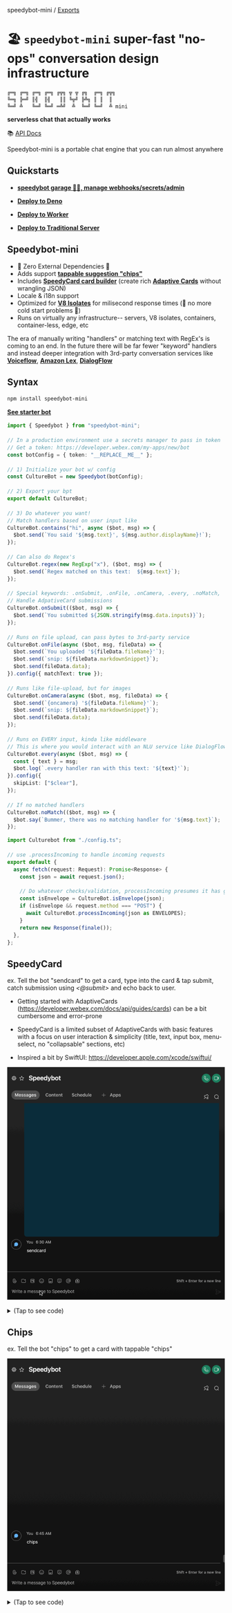 speedybot-mini / [Exports](modules.md)

# 🏖 `speedybot-mini` super-fast "no-ops" conversation design infrastructure

```
╔═╗ ╔═╗ ╔═╗ ╔═╗ ╔╦╗ ╦ ╦ ╔╗  ╔═╗ ╔╦╗
╚═╗ ╠═╝ ║╣  ║╣   ║║ ╚╦╝ ╠╩╗ ║ ║  ║
╚═╝ ╩   ╚═╝ ╚═╝ ═╩╝  ╩  ╚═╝ ╚═╝  ╩ mini
```

**serverless chat that actually works**

📚 [API Docs](https://github.com/valgaze/speedybot-mini/blob/deploy/api-docs/modules.md#classes)

Speedybot-mini is a portable chat engine that you can run almost anywhere

## Quickstarts

- **[speedybot garage 🔧🤖, manage webhooks/secrets/admin](https://codepen.io/valgaze/pen/MWVjEZV)**

- **[Deploy to Deno](https://github.com/valgaze/speedybot-mini/tree/deploy/examples/deno)**

- **[Deploy to Worker](https://github.com/valgaze/speedybot-mini/tree/deploy/examples/worker)**

- **[Deploy to Traditional Server](https://github.com/valgaze/speedybot-mini/tree/deploy/examples/express-incoming-webhook)**

## Speedybot-mini

- 🌟 Zero External Dependencies 🌟
- Adds support **[tappable suggestion "chips"](#chips)**
- Includes **[SpeedyCard card builder](#speedycard)** (create rich **[Adaptive Cards](https://developer.webex.com/docs/api/guides/cards)** without wrangling JSON)
- Locale & i18n support
- Optimized for **[V8 Isolates](https://developers.cloudflare.com/workers/learning/how-workers-works/)** for milisecond response times (🥶 no more cold start problems 🥶)
- Runs on virtually any infrastructure-- servers, V8 isolates, containers, container-less, edge, etc

The era of manually writing "handlers" or matching text with RegEx's is coming to an end. In the future there will be far fewer "keyword" handlers and instead deeper integration with 3rd-party conversation services like **[Voiceflow](https://www.voiceflow.com/)**, **[Amazon Lex](https://aws.amazon.com/lex/)**, **[DialogFlow](https://cloud.google.com/dialogflow/docs)**

## Syntax

```sh
npm install speedybot-mini
```

**[See starter bot](./settings/config.ts)**

```ts
import { Speedybot } from "speedybot-mini";

// In a production environment use a secrets manager to pass in token
// Get a token: https://developer.webex.com/my-apps/new/bot
const botConfig = { token: "__REPLACE__ME__" };

// 1) Initialize your bot w/ config
const CultureBot = new Speedybot(botConfig);

// 2) Export your bpt
export default CultureBot;

// 3) Do whatever you want!
// Match handlers based on user input like
CultureBot.contains("hi", async ($bot, msg) => {
  $bot.send(`You said '${msg.text}', ${msg.author.displayName}!`);
});

// Can also do Regex's
CultureBot.regex(new RegExp("x"), ($bot, msg) => {
  $bot.send(`Regex matched on this text:  ${msg.text}`);
});

// Special keywords: .onSubmit, .onFile, .onCamera, .every, .noMatch,
// Handle AdpativeCard submissions
CultureBot.onSubmit(($bot, msg) => {
  $bot.send(`You submitted ${JSON.stringify(msg.data.inputs)}`);
});

// Runs on file upload, can pass bytes to 3rd-party service
CultureBot.onFile(async ($bot, msg, fileData) => {
  $bot.send(`You uploaded '${fileData.fileName}'`);
  $bot.send(`snip: ${fileData.markdownSnippet}`);
  $bot.send(fileData.data);
}).config({ matchText: true });

// Runs like file-upload, but for images
CultureBot.onCamera(async ($bot, msg, fileData) => {
  $bot.send(`{oncamera} '${fileData.fileName}'`);
  $bot.send(`snip: ${fileData.markdownSnippet}`);
  $bot.send(fileData.data);
});

// Runs on EVERY input, kinda like middleware
// This is where you would interact with an NLU service like DialogFlow, Amazon Lex, Voiceflow, etc
CultureBot.every(async ($bot, msg) => {
  const { text } = msg;
  $bot.log(`.every handler ran with this text: '${text}'`);
}).config({
  skipList: ["$clear"],
});

// If no matched handlers
CultureBot.noMatch(($bot, msg) => {
  $bot.say(`Bummer, there was no matching handler for '${msg.text}`);
});
```

```ts
import Culturebot from "./config.ts";

// use .processIncoming to handle incoming requests
export default {
  async fetch(request: Request): Promise<Response> {
    const json = await request.json();

    // Do whatever checks/validation, processIncoming presumes it has good input
    const isEnvelope = CultureBot.isEnvelope(json);
    if (isEnvelope && request.method === "POST") {
      await CultureBot.processIncoming(json as ENVELOPES);
    }
    return new Response(finale());
  },
};
```

## SpeedyCard

ex. Tell the bot "sendcard" to get a card, type into the card & tap submit, catch submission using _<@submit>_ and echo back to user.

- Getting started with AdaptiveCards (https://developer.webex.com/docs/api/guides/cards) can be a bit cumbersome and error-prone

- SpeedyCard is a limited subset of AdaptiveCards with basic features with a focus on user interaction & simplicity (title, text, input box, menu-select, no "collapsable" sections, etc)

- Inspired a bit by SwiftUI: https://developer.apple.com/xcode/swiftui/

![sb](https://github.com/valgaze/speedybot-mini/blob/deploy/docs/assets/demo_sendcard.gif)

<details>
<summary>(Tap to see code)</summary>

```ts
import { Speedybot } from "speedybot-mini";

// In a production environment use a secrets manager to pass in token
// Get a token: https://developer.webex.com/my-apps/new/bot
const botConfig = { token: "__REPLACE__ME__" };

// 1) Initialize your bot w/ config
const CultureBot = new Speedybot(botConfig);

// 2) Export your bpt
export default CultureBot;

// 3) Do whatever you want!
// Match handlers based on user input like
CultureBot.contains("hi", async ($bot, msg) => {
  $bot.send(`You said '${msg.text}', ${msg.author.displayName}!`);
});

// Handle/capture AdpativeCard submissions
CultureBot.onSubmit(($bot, msg) => {
  $bot.send(`You submitted ${JSON.stringify(msg.data.inputs)}`);
});

// send a card

CultureBot.contains("sendcard", async ($bot, msg) => {
  const cardPayload = $bot
    .card()
    .setTitle("System is 👍")
    .setSubtitle("If you see this card, everything is working")
    .setImage("https://i.imgur.com/SW78JRd.jpg")
    .setInput(`What's on your mind?`)
    .setTable([[`Bot's Time`, new Date().toTimeString()]])
    .setData({ mySpecialData: { a: 1, b: 2 } })
    .setUrl(
      "https://www.youtube.com/watch?v=3GwjfUFyY6M",
      "Take a moment to celebrate"
    );
});
```

</details>

## Chips

ex. Tell the bot "chips" to get a card with tappable "chips"

![sb](https://github.com/valgaze/speedybot-mini/blob/deploy/docs/assets/demo_chips.gif)

<details>
<summary>(Tap to see code)</summary>

```ts
import { Speedybot } from "speedybot-mini";

// In a production environment use a secrets manager to pass in token
// Get a token: https://developer.webex.com/my-apps/new/bot
const botConfig = { token: "__REPLACE__ME__" };

// 1) Initialize your bot w/ config
const CultureBot = new Speedybot(botConfig);

// 2) Export your bpt
export default CultureBot;

// 3) Do whatever you want!
// Match handlers based on user input like
CultureBot.contains("hi", async ($bot, msg) => {
  $bot.send(`You said '${msg.text}', ${msg.author.displayName}!`);
});

// Handle/capture AdpativeCard submissions (non-chip submission)
CultureBot.onSubmit(($bot, msg) => {
  $bot.send(`You submitted ${JSON.stringify(msg.data.inputs)}`);
});

CultureBot.contains(["ping", "pong"], ($bot, msg) => {
  const { text } = msg;
  if (text === "ping") {
    $bot.send("pong");
  } else if (text === "pong") {
    $bot.send("ping");
  }
});

// send a card with tappable chips

CultureBot.contains("chips", async ($bot, msg) => {
  $bot.send(
    $bot
      .card()
      .setChips([
        "hey",
        "ping",
        { label: "say the phrase pong", keyword: "pong" },
      ])
  );
});
```

</details>
